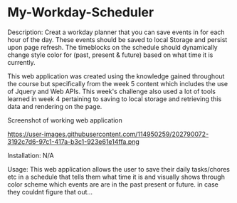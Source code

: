 # My-Workday-Scheduler
Description:
Creat a workday planner that you can save events in for each hour of the day. These events should be saved to local Storage and persist upon page refresh. The timeblocks on the schedule should dynamically change style color for (past, present & future) based on what time it is currently. 

This web application was created using the knowledge gained throughout the course but specifically from the week 5 content which includes the use of Jquery and Web APIs. This week's challenge also used a lot of tools learned in week 4 pertaining to saving to local storage and retrieving this data and rendering on the page.

Screenshot of working web application

https://user-images.githubusercontent.com/114950259/202790072-3192c7d6-97c1-417a-b3c1-923e61e14ffa.png

Installation: N/A

Usage: This web application allows the user to save their daily tasks/chores etc in a schedule that tells them what time it is and visually shows through color scheme which events are are in the past present or future. in case they couldnt figure that out...